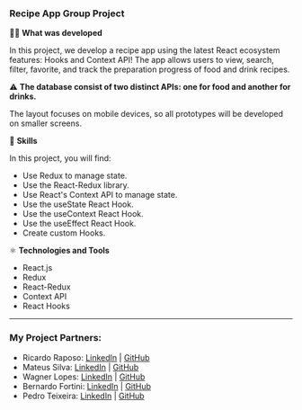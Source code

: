 ### Recipe App Group Project 

👨‍💻 **What was developed**

In this project, we develop a recipe app using the latest React ecosystem features: Hooks and Context API! The app allows users to view, search, filter, favorite, and track the preparation progress of food and drink recipes.

⚠️ **The database consist of two distinct APIs: one for food and another for drinks.**

The layout focuses on mobile devices, so all prototypes will be developed on smaller screens.

📝 **Skills**

In this project, you will find:

- Use Redux to manage state.
- Use the React-Redux library.
- Use React's Context API to manage state.
- Use the useState React Hook.
- Use the useContext React Hook.
- Use the useEffect React Hook.
- Create custom Hooks.

⚛️ **Technologies and Tools**

- React.js
- Redux
- React-Redux
- Context API
- React Hooks

<hr>

  ### My Project Partners:

- Ricardo Raposo: [LinkedIn](https://www.linkedin.com/in/ricardoraposoo/) | [GitHub](https://github.com/ricardoraposo)
- Mateus Silva: [LinkedIn](https://www.linkedin.com/in/mateus-da-silva-santos/) | [GitHub](https://github.com/mateusddev)
- Wagner Lopes: [LinkedIn](https://www.linkedin.com/in/wagnerlopesbr/) | [GitHub](https://github.com/wagnerlopesbr)
- Bernardo Fortini: [LinkedIn](https://www.linkedin.com/in/bernardo-fortini-80472226a/) | [GitHub](https://github.com/bernardofortini)
- Pedro Teixeira: [LinkedIn](https://www.linkedin.com/in/pedro-teixeira-08709481/) | [GitHub](https://github.com/PedroHdSTeixeira)
